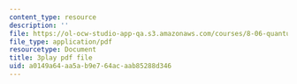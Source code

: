 ```yaml
---
content_type: resource
description: ''
file: https://ol-ocw-studio-app-qa.s3.amazonaws.com/courses/8-06-quantum-physics-iii-spring-2018/a0149a64aa5ab9e764acaab85288d346_Tcv3_Gk1Ysg.pdf
file_type: application/pdf
resourcetype: Document
title: 3play pdf file
uid: a0149a64-aa5a-b9e7-64ac-aab85288d346
---
```

